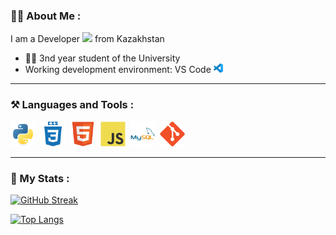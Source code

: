 ### 👨‍💻 About Me :
I am a Developer <img src="https://media.giphy.com/media/WUlplcMpOCEmTGBtBW/giphy.gif" width="30"> from Kazakhstan
- :man_student: 3nd year student of the University
- Working development environment: VS Code <img src="https://github.com/devicons/devicon/blob/master/icons/vscode/vscode-original.svg" width="15">
---
### :hammer_and_pick: Languages and Tools :
<div>
  <img src="https://github.com/devicons/devicon/blob/master/icons/python/python-original.svg" title="Python" alt="Python" width="40" height="40"/>&nbsp;
  <img src="https://github.com/devicons/devicon/blob/master/icons/css3/css3-plain-wordmark.svg"  title="CSS3" alt="CSS" width="40" height="40"/>&nbsp;
  <img src="https://github.com/devicons/devicon/blob/master/icons/html5/html5-original.svg" title="HTML5" alt="HTML" width="40" height="40"/>&nbsp;
  <img src="https://github.com/devicons/devicon/blob/master/icons/javascript/javascript-original.svg" title="JavaScript" alt="JavaScript" width="40" height="40"/>&nbsp;
  <img src="https://github.com/devicons/devicon/blob/master/icons/mysql/mysql-original-wordmark.svg" title"MySQL" alt="MySQL" width="40" height="40"/>&nbsp;
  <img src="https://github.com/devicons/devicon/blob/master/icons/git/git-original.svg" title"Git" alt="Git" width="40" height="40"/>&nbsp;
</div>

---
### :cold_face: My Stats :
[![GitHub Streak](http://github-readme-streak-stats.herokuapp.com?user=Ri4Flaice&theme=tokyonight-duo)](https://git.io/streak-stats)


[![Top Langs](https://github-readme-stats.vercel.app/api/top-langs/?username=anuraghazra&layout=donut-vertical&theme=transparent)](https://github.com/anuraghazra/github-readme-stats)
